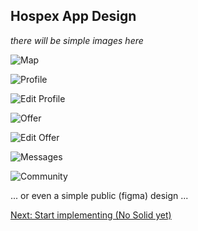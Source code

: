 ## Hospex App Design

_there will be simple images here_

![Map]()

![Profile]()

![Edit Profile]()

![Offer]()

![Edit Offer]()

![Messages]()

![Community]()

... or even a simple public (figma) design ...

[Next: Start implementing (No Solid yet)](start.md)

